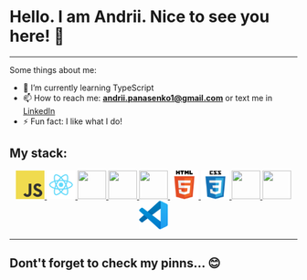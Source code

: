 # Hello. I am Andrii. Nice to see you here! 👋
___
Some things about me:
- 🌱 I’m currently learning TypeScript
- 📫 How to reach me: **andrii.panasenko1@gmail.com** or text me in <a href="https://www.linkedin.com/in/panasenko-andrii/">LinkedIn</a>
- ⚡ Fun fact: I like what I do!

## My stack:
<p align="center">
<a target="_blank" href="https://developer.mozilla.org/en-US/docs/Web/JavaScript">
  <img src="https://raw.githubusercontent.com/github/explore/80688e429a7d4ef2fca1e82350fe8e3517d3494d/topics/javascript/javascript.png" width="50" height="50"/>
<a/>
  
<a target="_blank" href="https://react.dev/">
  <img src="https://raw.githubusercontent.com/github/explore/80688e429a7d4ef2fca1e82350fe8e3517d3494d/topics/react/react.png" width="50" height="50"/>
<a/>
  
<a target="__blank" href="https://redux.js.org/">
  <img src="https://redux.js.org/img/redux.svg" width="50" height="50"/>
<a/>
  
<a target="_blank" href="https://git-scm.com/">
  <img src="https://raw.githubusercontent.com/danielcranney/readme-generator/main/public/icons/skills/git-colored.svg" width="50" height="50"/>
<a/>
  
<a target="_blank" href="https://vitejs.dev/">
  <img src="https://vitejs.dev/logo-with-shadow.png" width="50" height="50"/>
<a/>
  
<a target="_blank" href="https://developer.mozilla.org/en-US/docs/Glossary/HTML5">
  <img src="https://raw.githubusercontent.com/github/explore/80688e429a7d4ef2fca1e82350fe8e3517d3494d/topics/html/html.png" width="50" height="50"/>
<a/>
  
<a target="_blank" href="https://www.w3.org/TR/CSS/#css">
  <img src="https://raw.githubusercontent.com/github/explore/80688e429a7d4ef2fca1e82350fe8e3517d3494d/topics/css/css.png" width="50" height="50"/>
<a/>
  
<a target="_blank" href="https://www.mongodb.com/">
  <img src="https://webimages.mongodb.com/_com_assets/cms/kuyjf3vea2hg34taa-horizontal_default_slate_blue.svg?auto=format%252Ccompress" width="50" height="50"/>
<a/>
  
<a target="_blank" href="https://nodejs.org/en/">
  <img src="https://raw.githubusercontent.com/danielcranney/readme-generator/main/public/icons/skills/nodejs-colored.svg" width="50" height="50"/>
<a/>

<a target="_blank" href="https://code.visualstudio.com/">
  <img src="https://raw.githubusercontent.com/github/explore/80688e429a7d4ef2fca1e82350fe8e3517d3494d/topics/visual-studio-code/visual-studio-code.png" width="50" height="50"/>
</a>
</p>

___

## Dont't forget to check my pinns... 😊
